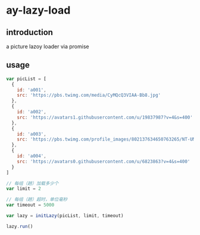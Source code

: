 # ay-lazy-load
## introduction
a picture lazoy loader via promise

## usage
```javascript
var picList = [
  {
    id: 'a001',
    src: 'https://pbs.twimg.com/media/CyMQcQ3VIAA-Bb8.jpg'
  },
  {
    id: 'a002',
    src: 'https://avatars1.githubusercontent.com/u/19837987?v=4&s=400'
  },
  {
    id: 'a003',
    src: 'https://pbs.twimg.com/profile_images/802137634650763265/NT-UMMTV.jpg'
  },
  {
    id: 'a004',
    src: 'https://avatars0.githubusercontent.com/u/6823863?v=4&s=400'
  }
]

// 每组（趟）加载多少个
var limit = 2

// 每组（趟）超时，单位毫秒
var timeout = 5000

var lazy = initLazy(picList, limit, timeout)

lazy.run()
```